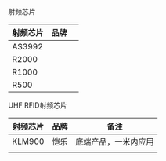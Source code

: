 射频芯片 

| 射频芯片 | 品牌 |  |
| -- | -- | -- |
| AS3992 | | | 
| R2000 | | |
| R1000 | | |
| R500 | | |


UHF RFID射频芯片

| 射频芯片 | 品牌 | 备注 |
| -- | -- | -- |
| KLM900 | 恺乐 | 底端产品，一米内应用| 
|  | | |







